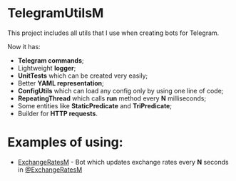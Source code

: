 # TelegramUtilsM
This project includes all utils that I use when creating bots for Telegram.

Now it has:
* **Telegram commands**;
* Lightweight **logger**;
* **UnitTests** which can be created very easily;
* Better **YAML representation**;
* **ConfigUtils** which can load any config only by using one line of code;
* **RepeatingThread** which calls **run** method every **N** milliseconds;
* Some entities like **StaticPredicate** and **TriPredicate**;
* Builder for **HTTP requests**.

# Examples of using:
* [ExchangeRatesM](https://github.com/LeonidMem/ExchangeRatesM) - Bot which updates exchange rates every **N** seconds 
in [@ExchangeRatesM](https://t.me/ExchangeRatesM) 
